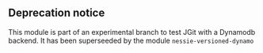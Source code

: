 ## Deprecation notice

This module is part of an experimental branch to test JGit with a Dynamodb backend. It has been superseeded
by the module `nessie-versioned-dynamo`
